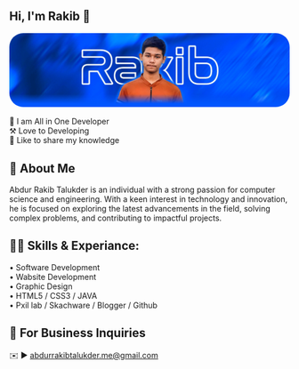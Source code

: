 ## Hi, I'm Rakib 👋
[<img style="border-radius: 25px;" src='https://raw.githubusercontent.com/Abdur-Rakib-Talukder/Abdur-Rakib-Talukder/refs/heads/main/Image/Rakib.jpg' alt='Rakib'>](https://github.com/Abdur-Rakib-Talukder/)
<p>
👑 I am All in One Developer <br> 
⚒️ Love to Developing <br> 
💭 Like to share my knowledge </p> 


## 🚀 About Me
Abdur Rakib Talukder is an individual with a strong passion for computer science and engineering. With a keen interest in technology and innovation, he is focused on exploring the latest advancements in the field, solving complex problems, and contributing to impactful projects.

## 👨‍💻 Skills & Experiance: 
• Software Development <br> 
• Wabsite Development <br>
• Graphic Design <br>
• HTML5 / CSS3 / JAVA <br>
• Pxil lab / Skachware / Blogger / Github <br>


## 📧 For Business Inquiries 
✉️ ► abdurrakibtalukder.me@gmail.com

